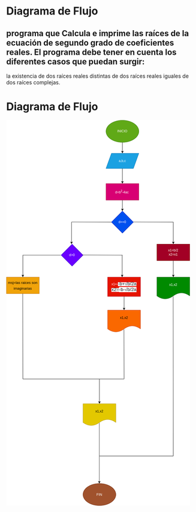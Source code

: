 # Diagrama de Flujo

## programa que Calcula e imprime las raíces de la ecuación de segundo grado de coeficientes reales. El programa debe tener en cuenta los diferentes casos que puedan surgir:
la existencia de dos raíces reales distintas
de dos raíces reales iguales
de dos raíces complejas.

# Diagrama de Flujo
![Diagrama de flujo](diagrama.png "Diagrama de Flujo")